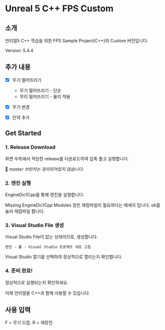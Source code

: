 # Unreal 5 C++ FPS Custom

## 소개

언리얼5 C++ 학습을 위한 FPS Sample Project(C++)의 Custom 버전입니다.

Version: 5.4.4

## 추가 내용
- [x] 무기 떨어뜨리기
    - 무기 떨어뜨리기 - 단순
    - 무리 떨어뜨리기 - 물리 적용
    
- [x] 무기 변경
- [x] 탄약 추가

## Get Started

### 1. Release Download

화면 우측에서 적당한 release를 다운로드하여 압축 풀고 실행합니다.

🙌 _master 브런치는 정리되어있지 않습니다._<br>

### 2. 엔진 실행

EngineDic1Cpp를 통해 엔진을 실행합니다.

Missing EngineDic1Cpp Modules 창은 재컴파일이 필요하다는 메세지 입니다. ok를 눌러 재컴파일 합니다.

### 3. Visual Studio File 생성

Visual Studio File이 없는 상태이므로, 생성합니다.

    엔진 - 툴 - Visual Studio 프로젝트 새로 고침

Visual Studio 열기를 선택하여 정상적으로 열리는지 확인합니다.

### 4. 준비 완료!

정상적으로 실행되는지 확인하세요.

이제 언리얼을 C++과 함께 사용할 수 있습니다.

## 사용 입력

F = 무기 드랍.
R = 재장전.